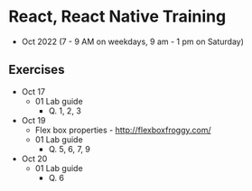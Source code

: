 # React, React Native Training
- Oct 2022 (7 - 9 AM on weekdays, 9 am - 1 pm on Saturday)

## Exercises
- Oct 17
    - 01 Lab guide
        - Q. 1, 2, 3
- Oct 19
    - Flex box properties - http://flexboxfroggy.com/
    - 01 Lab guide
        - Q. 5, 6, 7, 9
- Oct 20
    - 01 Lab guide
        - Q. 6